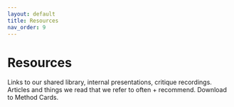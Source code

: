 ```yaml
---
layout: default
title: Resources
nav_order: 9
---
```


# Resources

Links to our shared library, internal presentations, critique recordings. Articles and things we read that we refer to often + recommend. Download to Method Cards.
